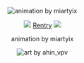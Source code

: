
<p align="center">
  <img src="https://file.garden/ZkXBY1mp3wv99LNI/IMG_5595.gif" alt="animation by miartyix" />
</p>

<p align="center">
    <img src="https://64.media.tumblr.com/788facaa897b4fd41c0de277a8312e67/4720c94c0b561795-63/s75x75_c1/1e7fb10b381fdf60f4ee7005d21073c9d3b52e8c.gifv" /> 
	<a href="https://rentry.co/gumball">Rentry</a> 
	 <img src="https://64.media.tumblr.com/788facaa897b4fd41c0de277a8312e67/4720c94c0b561795-63/s75x75_c1/1e7fb10b381fdf60f4ee7005d21073c9d3b52e8c.gifv" /> 
</p>

<p align="center">
	animation by miartyix
</p>

<p align="center">
  <img src="https://64.media.tumblr.com/0a31c2e1d2bcc5df2eb98e31eb2110b1/79d8b316934d24c3-5d/s100x200/4b7c20c8acdb2df5bf732f5200d06af94ae21fbe.gifv" alt="art by ahin_vpv" />
</p>
